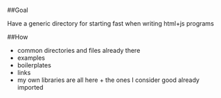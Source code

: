 ##Goal

Have a generic directory for starting fast when writing html+js programs

##How

* common directories and files already there
* examples
* boilerplates
* links
* my own libraries are all here + the ones I consider good already imported
 